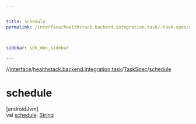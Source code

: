 ```yaml
---


title: schedule
permalink: /interface/healthstack.backend.integration.task/-task-spec/schedule.html



sidebar: sdk_doc_sidebar

---
```



//[interface](/bi_interface.html)/[healthstack.backend.integration.task](../index.html)/[TaskSpec](index.html)/[schedule](schedule.html)



# schedule



[androidJvm]\
val [schedule](schedule.html): [String](https://kotlinlang.org/api/latest/jvm/stdlib/kotlin/-string/index.html)






